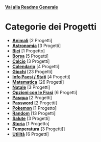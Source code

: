 **[Vai alla Readme Generale](../Readme.md)**

# Categorie dei Progetti

- **[Animali](Animals/Readme.md)** [2 Progetti]
- **[Astronomia](Astronomia/Readme.md)** [3 Progetti]
- **[Bici](https://github.com/NicoMaker/Giri-in-bici)** [1 Progetto]
- **[Borsa](Borsa/Readme.md)** [5 Progetti]
- **[Calcio](Calcio/Readme.md)** [3 Progetti]
- **[Calendario](Calendario/Readme.md)** [4 Progetti]
- **[Giochi](Giochi/Readme.md)** [23 Progetti]
- **[Info Paesi / Stati](Info_Paesi_Stati/Readme.md)** [4 Progetti]
- **[Matematica](Math/Readme.md)** [26 Progetti]
- **[Natale](Natale/Readme.md)** [3 Progetti]
- **[Opzioni con le Frasi](Opzioni_Con_Le_Frasi/Readme.md)** [6 Progetti]
- **[Pasqua](Pasqua/Readme.md)** [2 Progetti]
- **[Password](Password/Readme.md)** [2 Progetti]
- **[Pokemon](https://github.com/NicoMaker/PokeApi)** [1 Progetto]
- **[Random](Random/Readme.md)** [13 Progetti]
- **[Salute](Salute/Readme.md)** [3 Progetti]
- **[Storia](History/Readme.md)** [1 Progetto]
- **[Temperatura](Temperatura/Readme.md)** [3 Progetti]]
- **[Utilità](Utilities/Readme.md)** [6 Progetti]
